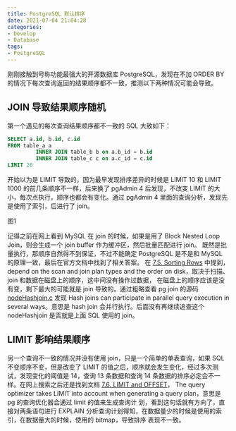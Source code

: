 ```yaml
---
title: PostgreSQL 默认排序
date: 2021-07-04 21:04:28
categories:
- Develop
- Database
tags:
- PostgreSQL
---
```


刚刚接触到号称功能最强大的开源数据库 PostgreSQL，发现在不加 ORDER BY 的情况下每次查询返回的结果顺序都不一致，推测以下两种情况可能会导致。

<!--more-->

## JOIN 导致结果顺序随机
第一个遇见的每次查询结果顺序都不一致的 SQL 大致如下：
```SQL
SELECT a.id, b.id, c.id
FROM table_a a
         INNER JOIN table_b b on a.b_id = b.id
         INNER JOIN table_c c on a.c_id = c.id
LIMIT 20
```

开始以为是 LIMIT 导致的，因为最早发现排序差异的时候是 LIMIT 10 和 LIMIT 1000 的前几条顺序不一样，后来换了 pgAdmin 4 后发现，不改变 LIMIT 
的大小，每次点执行，顺序也都会有变化。通过 pgAdmin 4 里面的查询分析，发现先是使用了索引，后进行了 join。

图1

记得之前在网上看到 MySQL 在 join 的时候，如果是用了 Block Nested Loop Join，则会生成一个 join buffer 作为缓冲区，然后批量匹配进行 join。
既然是批量执行，那顺序自然得不到保证，不过不能确定 PostgreSQL 是不是和 MySQL 的原理一致，最后在官方文档中找到了相关答案。
在 [7.5. Sorting Rows](https://www.postgresql.org/docs/current/queries-order.html#:~:text=The%20actual%20order%20in%20that%20case%20will%20depend%20on%20the%20scan%20and%20join%20plan%20types%20and%20the%20order%20on%20disk%2C%20but%20it%20must%20not%20be%20relied%20on.) 
中提到，depend on the scan and join plan types and the order on disk，取决于扫描、join 和数据在磁盘上的顺序，这中间没有操作过数据，
在磁盘上的顺序应该是没有变，剩下最大的可能就是 join 导致的。通过粗略查看 pg join 的源码 [nodeHashjoin.c](https://doxygen.postgresql.org/nodeHashjoin_8c_source.html) 
发现 Hash joins can participate in parallel query execution in several ways。意思是 hash join 会并行执行。后面没有再继续追查这个 
nodeHashjoin 是否就是上面 SQL 使用的 join。

## LIMIT 影响结果顺序
另一个查询不一致的情况并没有使用 join，只是一个简单的单表查询，如果 SQL 不变顺序不变，但是改变了 LIMIT 的值之后，顺序就会发生变化，经过多次测
试，发现变化的阈值是 14，查询 13 条数据和查询 14 条数据的排序必定会不一样。在网上搜索之后还是找到文档 [7.6. LIMIT and OFFSET](https://www.postgresql.org/docs/8.1/queries-limit.html#:~:text=The%20query%20optimizer%20takes%20LIMIT%20into%20account%20when%20generating%20a%20query%20plan)，
The query optimizer takes LIMIT into account when generating a query plan，意思是 pg 的查询优化器会通过 limit 的值来生成查询计
划，看到这句话就有方向了，直接对两条语句进行 EXPLAIN 分析查询计划得知，在数据量少的时候是使用的索引，在数据量大的时候，使用的 bitmap，导致排序
表现不一致。